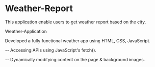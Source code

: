 # Weather-Report
This application enable users to get weather report based on the city. 

Weather-Application

Developed a fully functional weather app using HTML, CSS, JavaScript.

-- Accessing APIs using JavaScript's fetch().

-- Dynamically modifying content on the page & background images.
